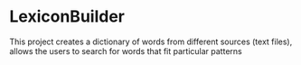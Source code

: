 # LexiconBuilder
This project creates a dictionary of words from different sources (text files), allows the users to search for words that fit particular patterns
